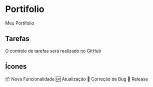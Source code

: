 # Portifolio
Meu Portifolio

## Tarefas

O controle de tarefas será realizado no GitHub

## Ícones

:package: Nova Funcionalidade
:up: Atualização
:bug: Correção de Bug
:checkered_flag: Release
